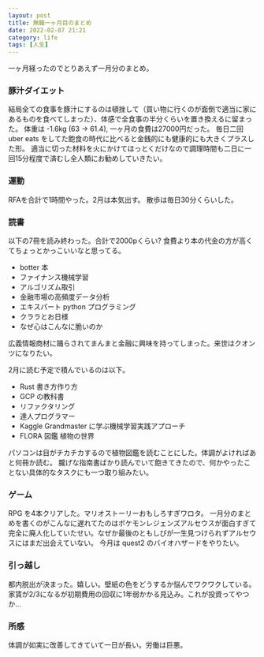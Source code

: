 ```yaml
---
layout: post
title: 無職一ヶ月目のまとめ
date: 2022-02-07 21:21
category: life
tags: [人生]
---
```


一ヶ月経ったのでとりあえず一月分のまとめ。

### 豚汁ダイエット

結局全ての食事を豚汁にするのは頓挫して（買い物に行くのが面倒で適当に家にあるものを食べてしまった）、体感で全食事の半分くらいを置き換えるに留まった。
体重は -1.6kg (63 -> 61.4), 一ヶ月の食費は27000円だった。
毎日二回 uber eats をしてた飽食の時代に比べると金銭的にも健康的にも大きくプラスした形。
適当に切った材料を火にかけてほっとくだけなので調理時間も二日に一回15分程度で済むし全人類にお勧めしていきたい。

### 運動

RFAを合計で1時間やった。2月は本気出す。
散歩は毎日30分くらいした。

### 読書

以下の7冊を読み終わった。合計で2000pくらい?
食費より本の代金の方が高くてちょっとかっこいいなと思ってる。

- botter 本
- ファイナンス機械学習
- アルゴリズム取引
- 金融市場の高頻度データ分析
- エキスパート python プログラミング
- クララとお日様
- なぜ心はこんなに脆いのか

広義情報商材に踊らされてまんまと金融に興味を持ってしまった。来世はクオンツになりたい。

2月に読む予定で積んでいるのは以下。

- Rust 書き方作り方
- GCP の教科書
- リファクタリング
- 達人プログラマー
- Kaggle Grandmaster に学ぶ機械学習実践アプローチ
- FLORA 図鑑 植物の世界

パソコンは目がチカチカするので植物図鑑を読むことにした。体調がよければあと何冊か読む。
朧げな指南書ばかり読んでいて飽きてきたので、何かやったことない具体的なタスクにも一つ取り組みたい。

### ゲーム

RPG を4本クリアした。マリオストーリーおもしろすぎワロタ。
一月分のまとめを書くのがこんなに遅れてたのはポケモンレジェンズアルセウスが面白すぎて完全に廃人化していたせい。なぜか最後のともしびが一生見つけられずアルセウスにはまだ出会えていない。
今月は quest2 のバイオハザードをやりたい。

### 引っ越し

都内脱出が決まった。嬉しい。壁紙の色をどうするか悩んでワクワクしている。
家賃が2/3になるが初期費用の回収に1年弱かかる見込み。これが投資ってやつか...

### 所感

体調が如実に改善してきていて一日が長い。労働は巨悪。
